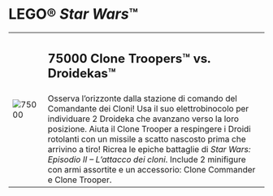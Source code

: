 # LEGO® *Star Wars*™

<table>
<tbody>
  <tr>
    <td rowspan="2"><img src="https://www.lego.com/cdn/product-assets/product.img.pri/75000_prod.jpg" alt="75000"></td>
    <td>
      <h2>75000 Clone Troopers™ vs. Droidekas™</h2>
    </td>
  </tr>
  <tr>
    <td valign="top">Osserva l’orizzonte dalla stazione di comando del Comandante dei Cloni! Usa il suo elettrobinocolo per individuare 2 Droideka che avanzano verso la loro posizione. Aiuta il Clone Trooper a respingere i Droidi rotolanti con un missile a scatto nascosto prima che arrivino a tiro! Ricrea le epiche battaglie di <i>Star Wars: Episodio II – L’attacco dei cloni</i>. Include 2 minifigure con armi assortite e un accessorio: Clone Commander e Clone Trooper.</td>
  </tr>
</tbody>
</table>